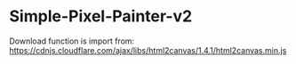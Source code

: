 # Simple-Pixel-Painter-v2
Download function is import from: https://cdnjs.cloudflare.com/ajax/libs/html2canvas/1.4.1/html2canvas.min.js
